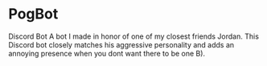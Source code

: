 # PogBot
Discord Bot
A bot I made in honor of one of my closest friends Jordan. 
This Discord bot closely matches his aggressive personality and adds an annoying presence when you dont want there to be one B).
